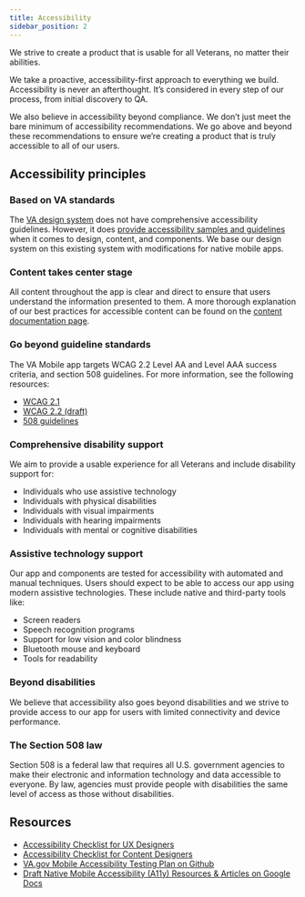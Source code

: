 ```yaml
---
title: Accessibility
sidebar_position: 2
---
```


We strive to create a product that is usable for all Veterans, no matter their abilities.

We take a proactive, accessibility-first approach to everything we build. Accessibility is never an afterthought. It’s considered in every step of our process, from initial discovery to QA.

We also believe in accessibility beyond compliance. We don’t just meet the bare minimum of accessibility recommendations. We go above and beyond these recommendations to ensure we’re creating a product that is truly accessible to all of our users.


## Accessibility principles


### Based on VA standards

The [VA design system](https://design.va.gov/) does not have comprehensive accessibility guidelines. However, it does [provide accessibility samples and guidelines](https://department-of-veterans-affairs.github.io/va-mobile-app/docs/UX/Foundations/Accessibility#:~:text=provide%20accessibility%20samples%20and%20guidelines) when it comes to design, content, and components. We base our design system on this existing system with modifications for native mobile apps.


### Content takes center stage

All content throughout the app is clear and direct to ensure that users understand the information presented to them. A more thorough explanation of our best practices for accessible content can be found on the [content documentation page](https://department-of-veterans-affairs.github.io/va-mobile-app/docs/UX/Foundations/Content).


### Go beyond guideline standards

The VA Mobile app targets WCAG 2.2 Level AA and Level AAA success criteria, and section 508 guidelines. For more information, see the following resources:

- [WCAG 2.1](https://www.w3.org/TR/WCAG21/)
- [WCAG 2.2 (draft)](https://www.w3.org/TR/WCAG22/)
- [508 guidelines](https://www.access-board.gov/ict/#508-chapter-1-application-and-administration)


### Comprehensive disability support

We aim to provide a usable experience for all Veterans and include disability support for:

- Individuals who use assistive technology
- Individuals with physical disabilities
- Individuals with visual impairments
- Individuals with hearing impairments
- Individuals with mental or cognitive disabilities


### Assistive technology support

Our app and components are tested for accessibility with automated and manual techniques. Users should expect to be able to access our app using modern assistive technologies. These include native and third-party tools like:

- Screen readers
- Speech recognition programs
- Support for low vision and color blindness
- Bluetooth mouse and keyboard
- Tools for readability


### Beyond disabilities

We believe that accessibility also goes beyond disabilities and we strive to provide access to our app for users with limited connectivity and device performance.


### The Section 508 law

Section 508 is a federal law that requires all U.S. government agencies to make their electronic and information technology and data accessible to everyone. By law, agencies must provide people with disabilities the same level of access as those without disabilities.


## Resources

* [Accessibility Checklist for UX Designers](https://docs.google.com/document/d/1wEz5Oa6v_i_AgwX_j4qOnuu7c15IhuLoo6f5x2xOMZ0/edit?usp=sharing)
* [Accessibility Checklist for Content Designers](https://docs.google.com/document/d/1vIzUNWoioANH7Nxyn5fdOyCdPaLt9H8rKhMwwkweOzU/edit?usp=sharing)
* [VA.gov Mobile Accessibility Testing Plan on Github](https://department-of-veterans-affairs.github.io/va-mobile-app/docs/UX/Foundations/Accessibility#:~:text=VA.gov%20Mobile%20Accessibility%20Testing%20Plan%20on%20Github)
* [Draft Native Mobile Accessibility (A11y) Resources & Articles on Google Docs](https://docs.google.com/document/d/1D2PFg7Am9FkTt4HgMK2leEh_AliiSSf7MCWu-FLf9fI/edit#heading=h.t09yqccug4vs)